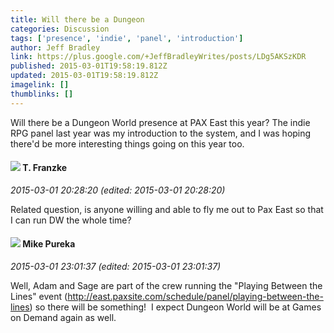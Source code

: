 ```yaml
---
title: Will there be a Dungeon
categories: Discussion
tags: ['presence', 'indie', 'panel', 'introduction']
author: Jeff Bradley
link: https://plus.google.com/+JeffBradleyWrites/posts/LDg5AKSzKDR
published: 2015-03-01T19:58:19.812Z
updated: 2015-03-01T19:58:19.812Z
imagelink: []
thumblinks: []
---
```


Will there be a Dungeon World presence at PAX East this year? The indie RPG panel last year was my introduction to the system, and I was hoping there&#39;d be more interesting things going on this year too.
<div id='comment z13cjhgocrycdnwvm22oft1okunfch2du'>
  <h4><img src='{{site.baseurl}}//images/avatars/110330901807759406775_photo.jpg'> T. Franzke</h4>
      <p><cite>2015-03-01 20:28:20 (edited: 2015-03-01 20:28:20)</cite></p>
        <p>Related question, is anyone willing and able to fly me out to Pax East so that I can run DW the whole time?</p>
</div>
        

<div id='comment z13cjhgocrycdnwvm22oft1okunfch2du'>
  <h4><img src='{{site.baseurl}}//images/avatars/106707833102836285495_photo.jpg'> Mike Pureka</h4>
      <p><cite>2015-03-01 23:01:37 (edited: 2015-03-01 23:01:37)</cite></p>
        <p>Well, Adam and Sage are part of the crew running the &quot;Playing Between the Lines&quot; event (<a href="http://east.paxsite.com/schedule/panel/playing-between-the-lines" class="ot-anchor">http://east.paxsite.com/schedule/panel/playing-between-the-lines</a>) so there will be something!  I expect Dungeon World will be at Games on Demand again as well.</p>
</div>
        